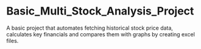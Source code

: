 # Basic_Multi_Stock_Analysis_Project
A basic project that automates fetching historical stock price data, calculates key financials and compares them with graphs by creating excel files. 
